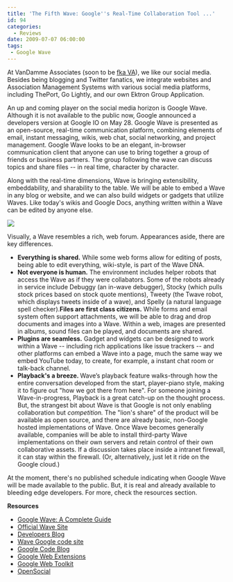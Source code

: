 ```yaml
---
title: 'The Fifth Wave: Google''s Real-Time Collaboration Tool ...'
id: 94
categories:
  - Reviews
date: 2009-07-07 06:00:00
tags:
 - Google Wave
---
```


At VanDamme Associates (soon to be [fka VA](http://www.youtube.com/VanDammeAssociates#play/all/uploads-all/2/kBuhQsVhEU8)), we like our social media. Besides being blogging and Twitter fanatics, we integrate websites and Association Management Systems with various social media platforms, including ThePort, Go Lightly, and our own Ektron Group Application.

An up and coming player on the social media horizon is Google Wave. Although it is not available to the public now, Google announced a developers version at Google IO on May 28\. Google Wave is presented as an open-source, real-time communication platform, combining elements of email, instant messaging, wikis, web chat, social networking, and project management. Google Wave looks to be an elegant, in-browser communication client that anyone can use to bring together a group of friends or business partners. The group following the wave can discuss topics and share files -- in real time, character by character.

Along with the real-time dimensions, Wave is bringing extensibility, embeddability, and sharability to the table. We will be able to embed a Wave in any blog or website, and we can also build widgets or gadgets that utilize Waves. Like today's wikis and Google Docs, anything written within a Wave can be edited by anyone else.

[![](http://wave.google.com/help/wave/images/ss1.gif)](http://wave.google.com/help/wave/images/ss1.gif)

Visually, a Wave resembles a rich, web forum. Appearances aside, there are key differences.

*   <span style="font-weight:bold;">Everything is shared.</span> While some web forms allow for editing of posts, being able to edit everything, wiki-style, is part of the Wave DNA.
*   <span style="font-weight:bold;">Not everyone is human.</span> The environment includes helper robots that access the Wave as if they were collabators. Some of the robots already in service include Debuggy (an in-wave debugger), Stocky (which pulls stock prices based on stock quote mentions), Tweety (the Twave robot, which displays tweets inside of a wave), and Spelly (a natural language spell checker).<span style="font-weight:bold;">Files are first class citizens.</span> While forms and email system often support attachments, we will be able to drag and drop documents and images into a Wave. Within a web, images are presented in albums, sound files can be played, and documents are shared.
*   <span style="font-weight:bold;">Plugins are seamless.</span> Gadget and widgets can be designed to work within a Wave -- including rich applications like issue trackers -- and other platforms can embed a Wave into a page, much the same way we embed YouTube today, to create, for example, a instant chat room or talk-back channel.
*   <span style="font-weight:bold;">Playback's a breeze. </span>Wave’s playback feature walks-through how the entire conversation developed from the start, player-piano style, making it to figure out "how we got there from here". For someone joining a Wave-in-progress, Playback is a great catch-up on the thought process.
But, the strangest bit about Wave is that Google is not only enabling collaboration but <span style="font-style:italic;">competition. </span>The "lion's share" of the product will be available as open source, and there are already basic, non-Google hosted implementations of Wave. Once Wave becomes generally available, companies will be able to install third-party Wave implementations on their own servers and retain control of their own collaborative assets. If a discussion takes place inside a intranet firewall, it can stay within the firewall. (Or, alternatively, just let it ride on the Google cloud.)

At the moment, there's no published schedule indicating when Google Wave will be made available to the public. But, it is real and already available to bleeding edge developers. For more, check the resources section.

<span style="font-weight:bold;">Resources</span>

*   [Google Wave: A Complete Guide](http://mashable.com/2009/05/28/google-wave-guide)
*   [Official Wave Site](http://wave.google.com/)
*   [Developers Blog](http://googlewavedev.blogspot.com/)
*   [Wave Google code site](http://code.google.com/apis/wave/)
*   [Google Code Blog](http://googlecode.blogspot.com/)
*   [Google Web Extensions](http://mashable.com/2009/06/11/google-wave-extensions/)
*   [Google Web Toolkit](http://code.google.com/webtoolkit/)
*   [OpenSocial](http://code.google.com/apis/opensocial/)